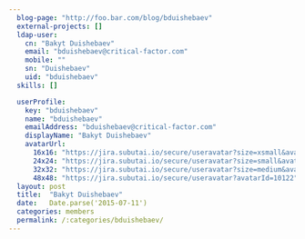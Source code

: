 ```yaml
---
  blog-page: "http://foo.bar.com/blog/bduishebaev"
  external-projects: []
  ldap-user: 
    cn: "Bakyt Duishebaev"
    email: "bduishebaev@critical-factor.com"
    mobile: ""
    sn: "Duishebaev"
    uid: "bduishebaev"
  skills: []

  userProfile: 
    key: "bduishebaev"
    name: "bduishebaev"
    emailAddress: "bduishebaev@critical-factor.com"
    displayName: "Bakyt Duishebaev"
    avatarUrl: 
      16x16: "https://jira.subutai.io/secure/useravatar?size=xsmall&avatarId=10122"
      24x24: "https://jira.subutai.io/secure/useravatar?size=small&avatarId=10122"
      32x32: "https://jira.subutai.io/secure/useravatar?size=medium&avatarId=10122"
      48x48: "https://jira.subutai.io/secure/useravatar?avatarId=10122"
  layout: post
  title:  "Bakyt Duishebaev"
  date:   Date.parse('2015-07-11')
  categories: members
  permalink: /:categories/bduishebaev/
---
```

